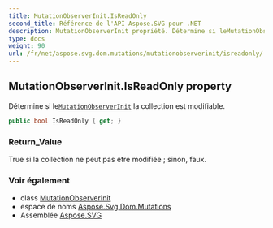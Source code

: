 ```yaml
---
title: MutationObserverInit.IsReadOnly
second_title: Référence de l'API Aspose.SVG pour .NET
description: MutationObserverInit propriété. Détermine si leMutationObserverInit la collection est modifiable.
type: docs
weight: 90
url: /fr/net/aspose.svg.dom.mutations/mutationobserverinit/isreadonly/
---
```

## MutationObserverInit.IsReadOnly property

Détermine si le[`MutationObserverInit`](../) la collection est modifiable.

```csharp
public bool IsReadOnly { get; }
```

### Return_Value

True si la collection ne peut pas être modifiée ; sinon, faux.

### Voir également

* class [MutationObserverInit](../)
* espace de noms [Aspose.Svg.Dom.Mutations](../../mutationobserverinit/)
* Assemblée [Aspose.SVG](../../../)


